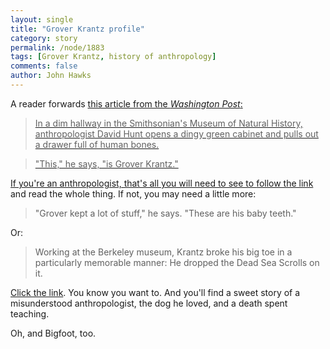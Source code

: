 ```yaml
---
layout: single 
title: "Grover Krantz profile" 
category: story
permalink: /node/1883
tags: [Grover Krantz, history of anthropology] 
comments: false 
author: John Hawks 
---
```


A reader forwards <a href="http://www.washingtonpost.com/wp-dyn/content/article/2006/07/04/AR2006070400992.html?referrer=emailarticle">this article from the <i>Washington Post</i>: 

<blockquote>In a dim hallway in the Smithsonian's Museum of Natural History, anthropologist David Hunt opens a dingy green cabinet and pulls out a drawer full of human bones.</blockquote>

<blockquote>"This," he says, "is Grover Krantz."</blockquote>

If you're an anthropologist, that's all you will need to see to <a href="http://www.washingtonpost.com/wp-dyn/content/article/2006/07/04/AR2006070400992.html?referrer=emailarticle">follow the link</a> and read the whole thing. If not, you may need a little more: 

<blockquote>"Grover kept a lot of stuff," he says. "These are his baby teeth."</blockquote>

Or:

<blockquote>Working at the Berkeley museum, Krantz broke his big toe in a particularly memorable manner: He dropped the Dead Sea Scrolls on it.</blockquote>

<a href="http://www.washingtonpost.com/wp-dyn/content/article/2006/07/04/AR2006070400992.html?referrer=emailarticle">Click the link</a>. You know you want to. And you'll find a sweet story of a misunderstood anthropologist, the dog he loved, and a death spent teaching. 

Oh, and Bigfoot, too. 



